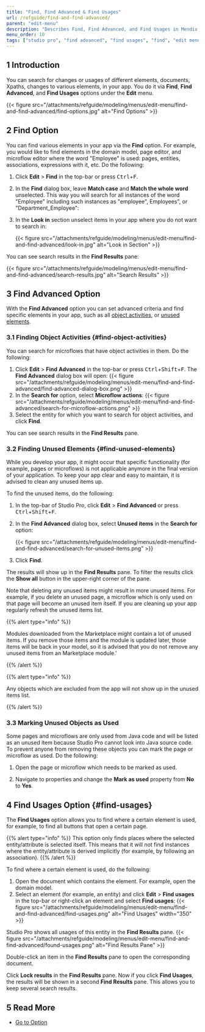 ```yaml
---
title: "Find, Find Advanced & Find Usages"
url: /refguide/find-and-find-advanced/
parent: "edit-menu"
description: "Describes Find, Find Advanced, and Find Usages in Mendix Studio Pro."
menu_order: 10
tags: ["studio pro", "find advanced", "find usages", "find", "edit menu"]
---
```


## 1 Introduction

You can search for changes or usages of different elements, documents, Xpaths, changes to various elements, in your app.  You do it via **Find**, **Find Advanced**, and **Find Usages** options under the **Edit** menu. 

{{< figure src="/attachments/refguide/modeling/menus/edit-menu/find-and-find-advanced/find-options.jpg" alt="Find Options" >}}

## 2 Find Option

You can find various elements in your app via the **Find** option. For example, you would like to find elements in the domain model, page editor, and microflow editor where the word "Employee" is used: pages, entities, associations, expressions with it, etc. Do the following:

1. Click **Edit** > **Find** in the top-bar or press <kbd>Ctrl</kbd>+<kbd>F</kbd>.

2. In the **Find** dialog box, leave **Match case** and **Match the whole word** unselected. This way you will search for all instances of the word "Employee" including such instances as "employee", Employees", or "Department_Employee":

3. In the **Look in** section unselect items in your app where you do not want to search in:  

   {{< figure src="/attachments/refguide/modeling/menus/edit-menu/find-and-find-advanced/look-in.jpg" alt="Look in Section" >}}

You can see search results in the **Find Results** pane:

{{< figure src="/attachments/refguide/modeling/menus/edit-menu/find-and-find-advanced/search-results.jpg" alt="Search Results" >}}

## 3 Find Advanced Option

With the **Find Advanced** option you can set advanced criteria and find specific elements in your app, such as all [object activities](#find-object-activities), or [unused elements](#find-unused-elements). 

### 3.1 Finding Object Activities {#find-object-activities}

You can search for microflows that have object activities in them. Do the following:

1.  Click **Edit** > **Find** **Advanced** in the top-bar or press <kbd>Ctrl</kbd>+<kbd>Shift</kbd>+<kbd>F</kbd>.
    The **Find Advanced** dialog box will open:
    {{< figure src="/attachments/refguide/modeling/menus/edit-menu/find-and-find-advanced/find-advanced-dialog-box.png" >}}
3.  In the **Search for** option, select **Microflow actions**:
    {{< figure src="/attachments/refguide/modeling/menus/edit-menu/find-and-find-advanced/search-for-microflow-actions.png" >}}
3.  Select the entity for which you want to search for object activities, and click **Find**.

You can see search results in the **Find Results** pane.

### 3.2 Finding Unused Elements {#find-unused-elements}

While you develop your app, it might occur that specific functionality (for example, pages or microflows) is not applicable anymore in the final version of your application. To keep your app clear and easy to maintain, it is advised to clean any unused items up. 

To find the unused items, do the following:

1. In the top-bar of Studio Pro, click **Edit** > **Find Advanced** or press <kbd>Ctrl</kbd>+<kbd>Shift</kbd>+<kbd>F</kbd>.

2. In the **Find Advanced** dialog box, select **Unused items** in the **Search for** option:

   {{< figure src="/attachments/refguide/modeling/menus/edit-menu/find-and-find-advanced/search-for-unused-items.png" >}}

3. Click **Find**. 

The results will show up in the **Find Results** pane. To filter the results click the **Show all** button in the upper-right corner of the pane. 

Note that deleting any unused items might result in more unused items. For example, if you delete an unused page, a microflow which is only used on that page will become an unused item itself. If you are cleaning up your app regularly refresh the unused items list.

{{% alert type="info" %}}

Modules downloaded from the Marketplace might contain a lot of unused items. If you remove those items and the module is updated later, those items will be back in your model, so it is advised that you do not remove any unused items from an Marketplace module.'

{{% /alert %}}

{{% alert type="info" %}}

Any objects which are excluded from the app will not show up in the unused items list.

{{% /alert %}}

### 3.3 Marking Unused Objects as Used 

Some pages and microflows are only used from Java code and will be listed as an unused item because Studio Pro cannot look into Java source code. To prevent anyone from removing these objects you can mark the page or microflow as used. Do the following:

1. Open the page or microflow which needs to be marked as used.

2. Navigate to properties and change the **Mark as used** property from **No** to **Yes**.

## 4 Find Usages Option {#find-usages}

The **Find Usages** option allows you to find where a certain element is used, for example, to find all buttons that open a certain page.

{{% alert type="info" %}}
This option only finds places where the selected entity/attribute is selected itself. This means that it will not find instances where the entity/attribute is derived implicitly (for example, by following an association).
{{% /alert %}}

To find where a certain element is used, do the following:

1. Open the document which contains the element. For example, open the domain model. 
2. Select an element (for example, an entity) and click **Edit** > **Find usages** in the top-bar or right-click an element and select **Find usages**:
    {{< figure src="/attachments/refguide/modeling/menus/edit-menu/find-and-find-advanced/find-usages.png" alt="Find Usages"   width="350"  >}}

Studio Pro shows all usages of this entity in the **Find Results** pane. 
{{< figure src="/attachments/refguide/modeling/menus/edit-menu/find-and-find-advanced/found-usages.png" alt="Find Results Pane" >}}

Double-click an item in the **Find Results** pane to open the corresponding document. 

Click **Lock results** in the **Find Results** pane. Now if you click **Find Usages**, the results will be shown in a second **Find Results** pane. This allows you to  keep several search results.

## 5 Read More

* [Go to Option](/refguide/go-to-option/)
